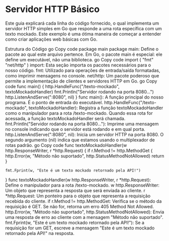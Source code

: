 # Servidor HTTP Básico
Este guia explicará cada linha do código fornecido, o qual implementa um servidor HTTP simples em Go que responde a uma rota específica com um texto mockado. Este exemplo é uma ótima maneira de começar a entender como criar aplicações web básicas com Go.

Estrutura do Código
go
Copy code
package main
package main: Define o pacote ao qual este arquivo pertence. Em Go, o pacote main é especial: ele define um executável, não uma biblioteca.
go
Copy code
import (
	"fmt"
	"net/http"
)
import: Esta seção importa os pacotes necessários para o nosso código.
fmt: Utilizado para operações de entrada/saída formatadas, como imprimir mensagens no console.
net/http: Um pacote poderoso que permite a implementação de clientes e servidores HTTP em Go.
go
Copy code
func main() {
	http.HandleFunc("/texto-mockado", textoMockadoHandler)
	fmt.Println("Servidor rodando na porta 8080...")
	http.ListenAndServe(":8080", nil)
}
func main(): A função principal do nosso programa. É o ponto de entrada do executável.
http.HandleFunc("/texto-mockado", textoMockadoHandler): Registra a função textoMockadoHandler como o manipulador para a rota /texto-mockado. Quando essa rota for acessada, a função textoMockadoHandler será chamada.
fmt.Println("Servidor rodando na porta 8080..."): Imprime uma mensagem no console indicando que o servidor está rodando e em qual porta.
http.ListenAndServe(":8080", nil): Inicia um servidor HTTP na porta 8080. O segundo argumento (nil) indica que estamos usando o multiplexador de rotas padrão.
go
Copy code
func textoMockadoHandler(w http.ResponseWriter, r *http.Request) {
	if r.Method != http.MethodGet {
		http.Error(w, "Método não suportado", http.StatusMethodNotAllowed)
		return
	}

	fmt.Fprint(w, "Este é um texto mockado retornado pela API!")
}
func textoMockadoHandler(w http.ResponseWriter, r *http.Request): Define o manipulador para a rota /texto-mockado.
w http.ResponseWriter: Um objeto que representa a resposta que será enviada ao cliente.
r *http.Request: Um ponteiro para o objeto que representa a requisição recebida do cliente.
if r.Method != http.MethodGet: Verifica se o método da requisição é GET. Se não for, retorna um erro 405 Method Not Allowed.
http.Error(w, "Método não suportado", http.StatusMethodNotAllowed): Envia uma resposta de erro ao cliente com a mensagem "Método não suportado".
fmt.Fprint(w, "Este é um texto mockado retornado pela API!"): Se a requisição for um GET, escreve a mensagem "Este é um texto mockado retornado pela API!" na resposta.